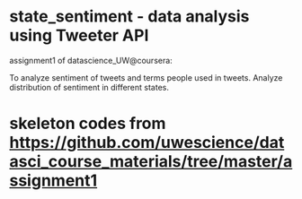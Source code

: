 state_sentiment - data analysis using Tweeter API
===============

assignment1 of datascience_UW@coursera:

To analyze sentiment of tweets and terms people used in tweets. Analyze distribution of sentiment in different states.


# skeleton codes from https://github.com/uwescience/datasci_course_materials/tree/master/assignment1

